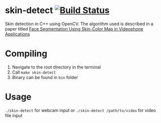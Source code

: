 skin-detect [![Build Status](https://travis-ci.org/JamieMagee/skin-detect.png)](https://travis-ci.org/JamieMagee/skin-detect)
===========

Skin detection in C++ using OpenCV. The algorithm used is described in a paper titled [Face Segmentation Using Skin-Color
Map in Videophone Applications](http://www.ee.cuhk.edu.hk/~knngan/TCSVT_v9_n4_p551-564.pdf)

Compiling
=========

1.  Navigate to the root directory in the terminal
2.	Call  `make skin-detect`
3.	Binary can be found in `bin` folder

Usage
=====

`./skin-detect` for webcam input
or
`./skin-detect /path/to/video` for video file input
